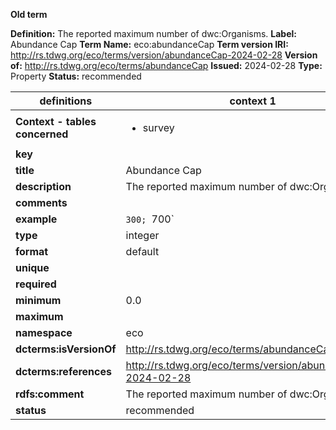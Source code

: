 **Old term**

**Definition:** The reported maximum number of dwc:Organisms.
**Label:** Abundance Cap
**Term Name:** eco:abundanceCap
**Term version IRI:** http://rs.tdwg.org/eco/terms/version/abundanceCap-2024-02-28
**Version of:** http://rs.tdwg.org/eco/terms/abundanceCap
**Issued:** 2024-02-28
**Type:** Property
**Status:** recommended


| definitions | context 1 |
|-|-|
| **Context - tables concerned** | <ul><li>survey</li></ul> |
| **key** |  |
| **title** | Abundance Cap |
| **description** | The reported maximum number of dwc:Organisms. |
| **comments** |  |
| **example** | `300; `700` |
| **type** | integer |
| **format** | default |
| **unique** |  |
| **required** |  |
| **minimum** | 0.0 |
| **maximum** |  |
| **namespace** | eco |
| **dcterms:isVersionOf** | http://rs.tdwg.org/eco/terms/abundanceCap |
| **dcterms:references** | http://rs.tdwg.org/eco/terms/version/abundanceCap-2024-02-28 |
| **rdfs:comment** | The reported maximum number of dwc:Organisms. |
| **status** | recommended |
